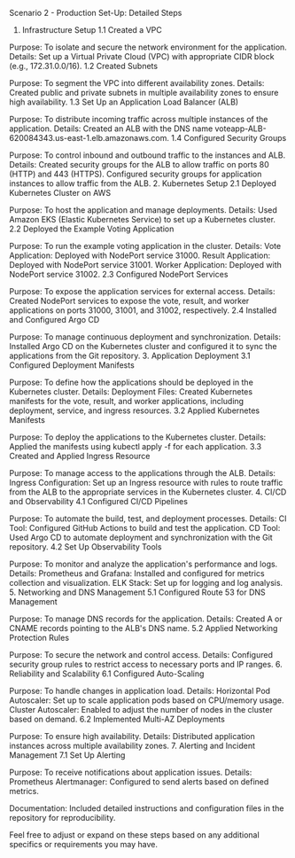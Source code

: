 Scenario 2 - Production Set-Up: Detailed Steps
1. Infrastructure Setup
1.1 Created a VPC

Purpose: To isolate and secure the network environment for the application.
Details: Set up a Virtual Private Cloud (VPC) with appropriate CIDR block (e.g., 172.31.0.0/16).
1.2 Created Subnets

Purpose: To segment the VPC into different availability zones.
Details: Created public and private subnets in multiple availability zones to ensure high availability.
1.3 Set Up an Application Load Balancer (ALB)

Purpose: To distribute incoming traffic across multiple instances of the application.
Details: Created an ALB with the DNS name voteapp-ALB-620084343.us-east-1.elb.amazonaws.com.
1.4 Configured Security Groups

Purpose: To control inbound and outbound traffic to the instances and ALB.
Details:
Created security groups for the ALB to allow traffic on ports 80 (HTTP) and 443 (HTTPS).
Configured security groups for application instances to allow traffic from the ALB.
2. Kubernetes Setup
2.1 Deployed Kubernetes Cluster on AWS

Purpose: To host the application and manage deployments.
Details: Used Amazon EKS (Elastic Kubernetes Service) to set up a Kubernetes cluster.
2.2 Deployed the Example Voting Application

Purpose: To run the example voting application in the cluster.
Details:
Vote Application: Deployed with NodePort service 31000.
Result Application: Deployed with NodePort service 31001.
Worker Application: Deployed with NodePort service 31002.
2.3 Configured NodePort Services

Purpose: To expose the application services for external access.
Details:
Created NodePort services to expose the vote, result, and worker applications on ports 31000, 31001, and 31002, respectively.
2.4 Installed and Configured Argo CD

Purpose: To manage continuous deployment and synchronization.
Details: Installed Argo CD on the Kubernetes cluster and configured it to sync the applications from the Git repository.
3. Application Deployment
3.1 Configured Deployment Manifests

Purpose: To define how the applications should be deployed in the Kubernetes cluster.
Details:
Deployment Files: Created Kubernetes manifests for the vote, result, and worker applications, including deployment, service, and ingress resources.
3.2 Applied Kubernetes Manifests

Purpose: To deploy the applications to the Kubernetes cluster.
Details: Applied the manifests using kubectl apply -f <file> for each application.
3.3 Created and Applied Ingress Resource

Purpose: To manage access to the applications through the ALB.
Details:
Ingress Configuration: Set up an Ingress resource with rules to route traffic from the ALB to the appropriate services in the Kubernetes cluster.
4. CI/CD and Observability
4.1 Configured CI/CD Pipelines

Purpose: To automate the build, test, and deployment processes.
Details:
CI Tool: Configured GitHub Actions to build and test the application.
CD Tool: Used Argo CD to automate deployment and synchronization with the Git repository.
4.2 Set Up Observability Tools

Purpose: To monitor and analyze the application's performance and logs.
Details:
Prometheus and Grafana: Installed and configured for metrics collection and visualization.
ELK Stack: Set up for logging and log analysis.
5. Networking and DNS Management
5.1 Configured Route 53 for DNS Management

Purpose: To manage DNS records for the application.
Details:
Created A or CNAME records pointing to the ALB's DNS name.
5.2 Applied Networking Protection Rules

Purpose: To secure the network and control access.
Details:
Configured security group rules to restrict access to necessary ports and IP ranges.
6. Reliability and Scalability
6.1 Configured Auto-Scaling

Purpose: To handle changes in application load.
Details:
Horizontal Pod Autoscaler: Set up to scale application pods based on CPU/memory usage.
Cluster Autoscaler: Enabled to adjust the number of nodes in the cluster based on demand.
6.2 Implemented Multi-AZ Deployments

Purpose: To ensure high availability.
Details: Distributed application instances across multiple availability zones.
7. Alerting and Incident Management
7.1 Set Up Alerting

Purpose: To receive notifications about application issues.
Details:
Prometheus Alertmanager: Configured to send alerts based on defined metrics.

Documentation: Included detailed instructions and configuration files in the repository for reproducibility.

Feel free to adjust or expand on these steps based on any additional specifics or requirements you may have.
